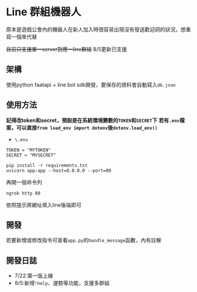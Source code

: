# Line 群組機器人

原本是遊戲公會內的機器人在新人加入時很容易出現沒有發送歡迎詞的狀況，想重寫一個來代替

~~目前只支援單一server對應一line群組~~ 8/5更新已支援

## 架構

使用python faatapi + line bot sdk開發，要保存的資料會自動寫入`db.json`

## 使用方法

**記得改token和secret，預設是在系統環境變數的`TOKEN`和`SECRET`下**
**若有`.env`檔案，可以直接`from load_env import dotenv`後`dotenv.load_env()`**

- `\.env`
```
TOKEN = "MYTOKEN"
SECRET = "MYSECRET"
```

```
pip install -r requirements.txt
uvicorn app:app --host=0.0.0.0 --port=80
```

再開一個命令列

```
ngrok http 80
```

依照提示將網址填入line後端即可

## 開發

若要新增或修改指令可查看`app.py`的`handle_message`函數，內有註解

## 開發日誌

* 7/22:第一版上線
* 8/5:新增`!help`、運勢等功能，支援多群組